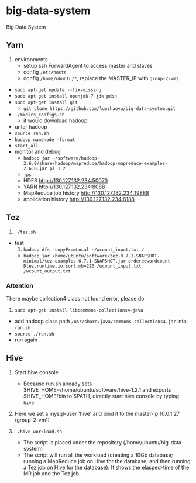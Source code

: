# big-data-system
Big Data System

## Yarn
1. environments
    * setup ssh ForwardAgent to access master and slaves
    * config `/etc/hosts`
    * config `/home/ubuntu/*`, replace the MASTER_IP with `group-2-vm1`
- `sudo apt-get update --fix-missing`
- `sudo apt-get install openjdk-7-jdk pdsh`
- `sudo apt-get install git`
    * `git clone https://github.com/luozhaoyu/big-data-system.git`
- `./mkdirs_configs.sh`
    * it would download hadoop
- untar hadoop
- `source run.sh`
- `hadoop namenode -format`
- `start_all`
- monitor and debug
    * `hadoop jar ~/software/hadoop-2.6.0/share/hadoop/mapreduce/hadoop-mapreduce-examples-2.6.0.jar pi 1 2`
    * `jps`
    * HDFS <http://130.127.132.234:50070>
    * YARN <http://130.127.132.234:8088>
    * MapReduce job history <http://130.127.132.234:19888>
    * application history <http://130.127.132.234:8188>

## Tez
1. `./tez.sh`
- test
    1. `hadoop dfs -copyFromLocal ~/wcount_input.txt /`
    - `hadoop jar /home/ubuntu/software/tez-0.7.1-SNAPSHOT-minimal/tez-examples-0.7.1-SNAPSHOT.jar orderedwordcount -Dtez.runtime.io.sort.mb=220 /wcount_input.txt /wcount_output.txt`

### Attention
There maybe collection4 class not found error, please do

1. `sudo apt-get install libcommons-collections4-java`
- add hadoop class path `/usr/share/java/commons-collections4.jar` into `run.sh`
- `source ./run.sh`
- run again

## Hive
1. Start hive console
    - Because run.sh already sets $HIVE_HOME=/home/ubuntu/software/hive-1.2.1 and
    exports $HIVE_HOME/bin to $PATH, directly start hive console by typing
    `hive`
2. Here we set a mysql-user 'hive' and bind it to the master-ip 10.0.1.27 (group-2-vm1)

3. `./hive_workload.sh`
    - The script is placed under the repository (/home/ubuntu/big-data-system)
    - The script will run all the workload (creating a 10Gb database; running a MapReduce job on Hive for the database; and then running a Tez job on Hive for the database). It shows the elasped-time of the MR job and the Tez job.

